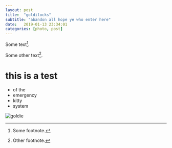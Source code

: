 ```yaml
---
layout: post
title:  "goldilocks"
subtitle: "abandon all hope ye who enter here"
date:   2019-01-13 23:34:01
categories: [photo, post]
---
```


Some text[^1].

Some other text[^2].

# this is a test
- of the
- emergency
- kitty
- system

![goldie](/assets/img/check.jpg)



[^1]: Some footnote.
[^2]: Other footnote.
